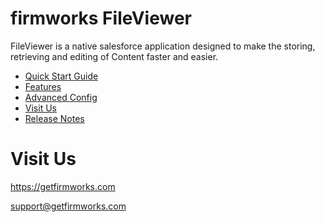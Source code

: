 # firmworks FileViewer

FileViewer is a native salesforce application designed to make the storing, retrieving and editing of Content faster and easier.

- [Quick Start Guide](quick-start.md)
- [Features](features.md)
- [Advanced Config](advanced-config.md)
- [Visit Us](#visit-us)
- [Release Notes](release-notes.md)

# Visit Us

https://getfirmworks.com

support@getfirmworks.com
